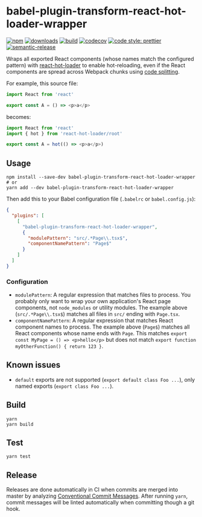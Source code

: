 # babel-plugin-transform-react-hot-loader-wrapper

[![npm](https://img.shields.io/npm/v/@sourcegraph/babel-plugin-transform-react-hot-loader-wrapper.svg)](https://www.npmjs.com/package/@sourcegraph/babel-plugin-transform-react-hot-loader-wrapper)
[![downloads](https://img.shields.io/npm/dt/@sourcegraph/babel-plugin-transform-react-hot-loader-wrapper.svg)](https://www.npmjs.com/package/@sourcegraph/babel-plugin-transform-react-hot-loader-wrapper)
[![build](https://travis-ci.org/sourcegraph/babel-plugin-transform-react-hot-loader-wrapper.svg?branch=master)](https://travis-ci.org/sourcegraph/babel-plugin-transform-react-hot-loader-wrapper)
[![codecov](https://codecov.io/gh/sourcegraph/babel-plugin-transform-react-hot-loader-wrapper/branch/master/graph/badge.svg?token=FCmA2xRatn)](https://codecov.io/gh/sourcegraph/babel-plugin-transform-react-hot-loader-wrapper)
[![code style: prettier](https://img.shields.io/badge/code_style-prettier-ff69b4.svg)](https://github.com/prettier/prettier)
[![semantic-release](https://img.shields.io/badge/%20%20%F0%9F%93%A6%F0%9F%9A%80-semantic--release-e10079.svg)](https://github.com/semantic-release/semantic-release)

Wraps all exported React components (whose names match the configured pattern) with [react-hot-loader](https://github.com/gaearon/react-hot-loader) to enable hot-reloading, even if the React components are spread across Webpack chunks using [code splitting](https://webpack.js.org/guides/code-splitting/).

For example, this source file:

```javascript
import React from 'react'

export const A = () => <p>a</p>
```

becomes:

```javascript
import React from 'react'
import { hot } from 'react-hot-loader/root'

export const A = hot(() => <p>a</p>)
```

## Usage

```
npm install --save-dev babel-plugin-transform-react-hot-loader-wrapper
# or
yarn add --dev babel-plugin-transform-react-hot-loader-wrapper
```

Then add this to your Babel configuration file (`.babelrc` or `babel.config.js`):

```json
{
  "plugins": [
    [
      "babel-plugin-transform-react-hot-loader-wrapper",
      {
        "modulePattern": "src/.*Page\\.tsx$",
        "componentNamePattern": "Page$"
      }
    ]
  ]
}
```

### Configuration

- `modulePattern`: A regular expression that matches files to process. You probably only want to wrap your own application's React page components, not `node_modules` or utility modules. The example above (`src/.*Page\\.tsx$`) matches all files in `src/` ending with `Page.tsx`.
- `componentNamePattern`: A regular expression that matches React component names to process. The example above (`Page$`) matches all React components whose name ends with `Page`. This matches `export const MyPage = () => <p>hello</p>` but does not match `export function myOtherFunction() { return 123 }`.

## Known issues

- `default` exports are not supported (`export default class Foo ...`), only named exports (`export class Foo ...`).

## Build

```
yarn
yarn build
```

## Test

```
yarn test
```

## Release

Releases are done automatically in CI when commits are merged into master by analyzing [Conventional Commit Messages](https://conventionalcommits.org/). After running `yarn`, commit messages will be linted automatically when committing though a git hook.
